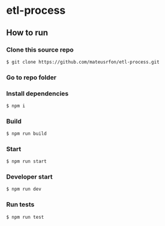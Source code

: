 # etl-process

## How to run

### Clone this source repo

```bash
$ git clone https://github.com/mateusrfon/etl-process.git
```

### Go to repo folder

### Install dependencies

```bash
$ npm i
```

### Build

```bash
$ npm run build
```

### Start

```bash
$ npm run start
```

### Developer start

```bash
$ npm run dev
```

### Run tests

```bash
$ npm run test
```
